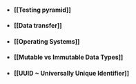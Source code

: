 - #### [[Testing pyramid]]
- #### [[Data transfer]]
- #### [[Operating Systems]]
- #### [[Mutable vs Immutable Data Types]]
- #### [[UUID ~ Universally Unique Identifier]]
